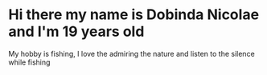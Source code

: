 # Hi there my name is Dobinda Nicolae and I'm 19 years old

My hobby is fishing, I love the admiring the nature and listen to the silence while fishing


